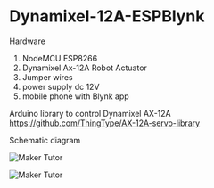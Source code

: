 # Dynamixel-12A-ESPBlynk

Hardware

1. NodeMCU ESP8266
2. Dynamixel Ax-12A Robot Actuator
3. Jumper wires
4. power supply dc 12V
5. mobile phone with Blynk app

Arduino library to control Dynamixel AX-12A <br>
https://github.com/ThingType/AX-12A-servo-library

Schematic diagram <br>

![Maker Tutor](https://3.bp.blogspot.com/-mbSZmAqlzDk/WmytjGZw4RI/AAAAAAAA_-0/87q1oDEIK5I2KMGGqhWqf9mYE3YjqcnpwCPcBGAYYCw/s320/ax12pinout.png)


![Maker Tutor](https://3.bp.blogspot.com/-86dE-3eEZts/W8l87mROgdI/AAAAAAABL2w/DOfHjRoYPfc5w5kD6u_NKDtrcx6MEK91wCPcBGAYYCw/s640/Screen%2BShot%2B2561-10-19%2Bat%2B13.40.48.png)
